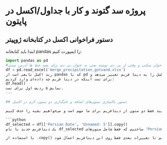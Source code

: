 # پروژه سد گتوند و کار با جداول/اکسل در پایتون

## دستور فراخوانی اکسل در کتابخانه ژوپیتر

ابتدا باید کتابخانه pandas را ایمپورت کنیم:

```python
import pandas as pd
#هر وقت ایمپورت رو میزنی بعد اسم یک کتابخانه یعنی اونو فراخوان میکنی و وقتی از پی دی نوشته یعنی به عنوان پی دی برای بقیه خط ها آدرس میدی
df = pd.read_excel('merge_precipitation_gotvand.xlsx')
رید اکسل تابعی است از pandas که با pd مشخصش کردیم. در خط بالا که اکسل را به دیتا فریم تغییر می‌دهد و df هم همان دیتا فریم فضای مورد نظر ما هستش. عملگر پی دی برای این است که در فضای پاندا بخواند آن را
برای تست اینکه در دیتا فریم چه داده‌ای وارد کردیم:
df.head()
نمایش ۵ ردیف اول برای تست.
---

## دستور پاکسازی ستون‌های اضافه و نام‌گذاری دو ستون لازم در اکسل

فرض کنید فقط دو ستون از دیتافریم برای ما مهم است و می‌خواهیم بقیه را حذف کنیم:

```python
df_selected = df[['Persian Date', 'Unnamed: 5']].copy()
یک دیتافریم جدید با نام df_selected ساختیم که فقط شامل ستون‌های 'Persian Date' و 'Unnamed: 5' از دیتافریم اصلی است.

با استفاده از .copy() یک نسخه مستقل از داده‌ها گرفتیم تا تغییرات بعدی فقط روی این دیتافریم اعمال شود.
